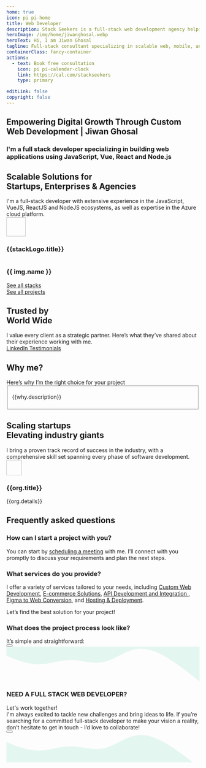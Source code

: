 ```yaml
---
home: true
icon: pi pi-home
title: Web Developer
description: Stack Seekers is a full-stack web development agency helping startups and businesses build modern, high-performance websites and web applications. From idea to launch, we turn your vision into powerful digital solutions. Expert Vue.js, React.js, and Node.js developer delivering scalable web, mobile, and software solutions with 𝙈𝙀𝙍𝙉 and 𝙈𝙀𝙑𝙉 stacks (MongoDB, Express, React/Vue, Next/Nuxt, Node.js).
heroImage: /img/home/jiwanghosal.webp
heroText: Hi, I am Jiwan Ghosal
tagline: Full-stack consultant specializing in scalable web, mobile, and software solutions using MERN and MEVN stacks. Let’s bring your ideas to life, connect with me today!
containerClass: fancy-container
actions:
  - text: Book free consultation
    icon: pi pi-calendar-clock
    link: https://cal.com/stackseekers
    type: primary

editLink: false
copyright: false
---
```


<div class="hidden">
  <h2 class="text-4xl font-bold">Empowering Digital Growth Through Custom Web Development | Jiwan Ghosal</h2>
  <h3 class="my-4 text-xl">I'm a full stack developer specializing in building web applications using JavaScript, Vue, React and Node.js</h3>
</div>

<div class="my-6">
  <div class="text-center pb-4">
    <h2>
      <div class="text-4xl font-bold">Scalable Solutions for <div class="text-4xl font-bold bg-primary">Startups, Enterprises & Agencies</div></div>
    </h2>
    <div class="text-xl text-center md:text-left line-height-3">
      I'm a full-stack developer with extensive experience in the JavaScript, VueJS, ReactJS and NodeJS ecosystems, as well as expertise in the Azure cloud platform.
    </div>
  </div>  
  <div class="grid mt-4">
    <div class="md:col col-6 text-center" v-for="stackLogo in stackLogos" :key="stackLogo.title">
      <i :class="stackLogo.icon" class="m-auto text-400 pl-3" style="font-size: 5rem"></i>
      <img width="50px" height="50px" :src="stackLogo.link" :alt="stackLogo.title" loading="eager" fetchpriority="high"/>
      <h3 class="hidden">{{stackLogo.title}}</h3>
    </div>
  </div>
</div>
<div class="my-6">
  <div class="text-center pb-4">
  </div>
  <div class="gallery">
    <div
      v-for="(img, index) in projects"
      :key="index"
      class="gallery-item"
    >
      <a :href="img.link" target="_blank" class="text-l p-2 font-medium text-center no-underline" :aria-label="img.name">
        <img :src="img.images[0].itemImageSrc" :alt="img.images[0].alt" loading="eager" fetchpriority="high" />
        <h3 class="p-0 mt-4">{{ img.name }} <i class="pi pi-external-link ml-1 text-blue-700" style="font-size: 1rem"></i></h3>
      </a>
    </div>
  </div>
  <div class="text-center pb-4 grid justify-content-center gap-4">
    <a href="/about/#stack" size="large" color="deeppink" class="flex justify-content-center text-center no-underline mt-4"> 
      <div class="p-flex p-ai-center">
        <div
          class="p-button p-button-rounded p-button-secondary p-px-3 p-py-2 p-text-sm p-flex p-ai-center p-shadow-2 custom-button"
        >
          <span class="mr-6">See all stacks</span>
          <!-- Add circular element -->
          <div class="absolute right-0 mr-5">
            <div class="circle pb-2 my-2 mx-2"></div>
            <div class="circle pt-2 my-2 mx-2"></div>
          </div>
          <i class="pi pi-angle-double-right" alt="arrow" style="font-size: 1rem;"></i>
        </div>
      </div>
    </a>
    <a href="/web-development-projects/" size="large" color="deeppink" class="flex justify-content-center text-center no-underline mt-4"> 
      <div class="p-flex p-ai-center">
        <div
          class="p-button p-button-rounded p-button-secondary p-px-3 p-py-2 p-text-sm p-flex p-ai-center p-shadow-2 custom-button"
        >
          <span class="mr-6">See all projects</span>
          <!-- Add circular element -->
          <div class="absolute right-0 mr-5">
            <div class="circle pb-2 my-2 mx-2"></div>
            <div class="circle pt-2 my-2 mx-2"></div>
          </div>
          <i class="pi pi-angle-double-right" style="font-size: 1rem;"></i>
        </div>
      </div>
    </a>
  </div>
</div>

<!-- Testimonials -->
<div class="my-6">
  <div class="text-center pb-4">
    <h2>
      <div class="text-4xl font-bold">Trusted by <div class="text-4xl font-bold bg-primary">World Wide</div></div>
    </h2>
    <div class="my-4 text-xl line-height-2">I value every client as a strategic partner. Here’s what they’ve shared about their experience working with me.</div>
  </div>
  <div class="card relative md:mx-0 -mx-4" @mouseenter="pauseAutoPlay"
    @mouseleave="resumeAutoPlay">
    <Carousel :value="testimonials" :numVisible="1" :numScroll="1"  ref="carousel" :responsiveOptions="responsiveCustomerOptions" circular :page="currentPage"
      @page="onPageChange">
        <template #item="slotProps">
          <div class="card shadow-1 border-round-md p-4 md:mx-8 vp-feature-item">
            <div class="font-italic mb-8">
              <div class="text-md line-height-3" ><span class="font-bold text-4xl">"</span> {{ slotProps.data.message }}</div>
            </div>
            <div class="flex align-items-center">
              <img :src="slotProps.data.avatar" :alt="slotProps.data.name" loading="eager" fetchpriority="high" class="border-circle" width="50px" height="50px" />
              <a :href="slotProps.data.link" target="_blank" class="no-underline">
                <h3 class="flex flex-column align-items-start ml-2 p-0 m-0">
                  <div>
                    <i class="pi pi-linkedin mr-1 text-blue-700" style="font-size: 1rem"></i>
                    {{ slotProps.data.name }}, 
                  </div>
                  <div>
                    <img :alt="slotProps.data.location" src="https://primefaces.org/cdn/primevue/images/flag/flag_placeholder.png" loading="eager" fetchpriority="high" :class="`flag flag-${slotProps.data.code.toLowerCase()} mr-1`" style="width: 18px" />
                    {{ slotProps.data.location }}
                  </div>
                </h3>
              </a>
            </div>
          </div>
        </template>
    </Carousel>
  </div>
  <div class="text-center pb-4">
    <a href="https://www.linkedin.com/in/jiwanghosal/details/recommendations/" size="large" color="deeppink" class="flex justify-content-center text-center no-underline mt-4"> 
      <div class="p-flex p-ai-center">
        <div
          class="p-button p-button-rounded p-button-secondary p-px-3 p-py-2 p-text-sm p-flex p-ai-center p-shadow-2 custom-button"
        >
          <span class="mr-6">
            <i class="pi pi-linkedin" aria-label="LinkedIn Testimonials" style="font-size: 1rem"></i>
            LinkedIn Testimonials
          </span>
          <!-- Add circular element -->
          <div class="absolute right-0 mr-5">
            <div class="circle pb-2 my-2 mx-2"></div>
            <div class="circle pt-2 my-2 mx-2"></div>
          </div>
          <i class="pi pi-angle-double-right" style="font-size: 1rem;"></i>
        </div>
      </div>
    </a>
  </div>
</div>

<div class="my-6 flex flex-column">
  <div class="text-center pb-4">
    <h2>
      <div class="text-4xl font-bold">Why <span class="bg-primary">me?</span></div>
    </h2>
    <div class="my-4 text-xl line-height-2">Here’s why I’m the right choice for your project</div>
  </div>
  <div class="flex flex-wrap">
    <div class="md:col-6 col-12 md:p-4" v-for="why in whyme" :key="why.title">  
      <Fieldset class="vp-feature-item">
        <template #legend>
            <h3 class="flex align-items-center pl-2 m-0 p-0">
                <img
                  :src="`/img/home/${why.id}.svg`"
                  class="p-avatar p-avatar-circle"
                  loading="lazy"
                  :alt="`${why.title} icon`"
                  width="24px"
                  height=24px
                />
                <span class="font-bold p-2 line-height-2">{{why.title}}</span>
            </h3>
        </template>
        <p class="m-0 pt-4">
          {{why.description}}
        </p>
      </Fieldset>
    </div>
  </div>
</div>
<div class="my-6">
  <div class="text-center pb-4">
    <h2>
      <div class="text-4xl font-bold">Scaling startups <div class="text-4xl font-bold bg-primary">Elevating industry giants</div></div>
    </h2>
    <div class="my-4 text-xl line-height-2">I bring a proven track record of success in the industry, with a comprehensive skill set spanning every phase of software development.</div>
  </div>
  <div class="my-4 grid md:flex-row justify-content-center gap-2">
    <div class="md:col-2 col-5 border-round-md md:p-2 md:m-2 vp-feature-item flex align-items-center justify-content-center" v-for="org in orgs" :key="org.title">
      <div class="no-underline flex flex-column justify-content-center flex-wrap">
        <div class="mb-2 flex align-items-center justify-content-center h-4rem">
          <img :src="org.icon" :alt="org.title" width="40px" height="40px" class="border-round-md" loading="eager" fetchpriority="high"/>
        </div>
        <div class="h-5rem">
          <h3 class="text-base md:text-xl font-bold flex align-items-center justify-content-center p-0 m-0 text-center line-height-3">{{org.title}}</h3>
          <div class="text-xs md:text-sm flex align-items-center justify-content-center line-height-2 text-center">{{org.details}}</div>
        </div>
      </div>
    </div>
  </div>
</div>
<!-- FAQ -->
<div class="my-6">
  <div class="text-center pb-4">
    <h2>
      <div class="text-4xl font-bold line-height-2">Frequently asked <span class="bg-primary">questions</span></div>
    </h2>
  </div>
  <div class="grid overflow-hidden border-round-2xl">
    <div class="col-12 ">
      <div class="border-round-2xl flex flex-column gap-2 md:p-2">
          <Accordion :activeIndex="0">
            <AccordionTab header="Q: How can I start a project with you?">
                <h3 class="m-0 p-0 hidden">How can I start a project with you?</h3>
                <p class="mx-3">
                    You can start by <a href="https://cal.com/stackseekers" class="no-underline text-xl" aria-label="schedule a meeting">scheduling a meeting</a> with me. I’ll connect with you promptly to discuss your requirements and plan the next steps.
                </p>
            </AccordionTab>
            <AccordionTab header="Q: What services do you provide?">
                <h3 class="m-0 p-0 hidden">What services do you provide?</h3>
                <p class="mx-3 ">
                    I offer a variety of services tailored to your needs, including 
                    <a href="web-development-services/#ConsultingAndTechnicalAdvisory" class="no-underline" aria-label="Custom Web Development">Custom Web Development</a>, 
                    <a href="web-development-services/#E-commerceSolutions" class="no-underline" aria-label="E-commerce Solutions">E-commerce Solutions</a>, 
                    <a href="web-development-services/#APIDevelopmentAndIntegration" class="no-underline" aria-label="API Development and Integration">API Development and Integration </a>, 
                    <a href="web-development-services/#FigmatoWeb" class="no-underline" aria-label="Figma to Web Conversion">Figma to Web Conversion</a>, and 
                    <a href="web-development-services/#hosting" class="no-underline" aria-label="Hosting & Deployment">Hosting & Deployment</a>. 
                    <div class="mt-2">Let’s find the best solution for your project!</div>
                </p>
            </AccordionTab>
            <AccordionTab header="Q: What does the project process look like?">
                <h3 class="m-0 p-0 hidden">What does the project process look like?</h3>
                <div class="mx-3">
                  <div class="my-4">It’s simple and straightforward: </div>
                  <Timeline :value="events" align="left"
                      :pt="{
                        eventOpposite: { style: { padding: 0, flex: 0 } },
                        marker: { style: { backgroundColor: '#FFA500' } },
                        connector: { style: { backgroundColor: '#FFA500' } },
                        content: { style: { padding: '4px, 2px' } }
                      }">
                    <template #opposite="slotProps">
                      <small class="p-text-secondary"></small>
                    </template>
                    <template #content="slotProps">
                      {{ slotProps.item.status }}
                    </template>
                  </Timeline>
                </div>
                <div></div>
            </AccordionTab>
        </Accordion>
        <div class="my-4">
          <a href="https://cal.com/stackseekers" size="large" color="deeppink" class="flex justify-content-center text-center no-underline mt-4" aria-label="scheduling a meeting"> 
            <Button label="Discuss your project" icon="pi pi-calendar-clock" severity="primary" raised rounded/>
          </a>
        </div>
      </div>
    </div>
  </div>
</div>

<!-- Contact Me -->
<div class="border-round-md vp-feature-item" id="contact">
  <svg xmlns="http://www.w3.org/2000/svg" viewBox="0 60 1440 260"><path fill="#10b981" fill-opacity="0.1" d="M0,128L40,144C80,160,160,192,240,192C320,192,400,160,480,160C560,160,640,192,720,176C800,160,880,96,960,80C1040,64,1120,96,1200,144C1280,192,1360,256,1400,288L1440,320L1440,0L1400,0C1360,0,1280,0,1200,0C1120,0,1040,0,960,0C880,0,800,0,720,0C640,0,560,0,480,0C400,0,320,0,240,0C160,0,80,0,40,0L0,0Z"></path></svg>
  <div>
    <div class="text-center pb-4">
      <h3>
        <div class="text-4xl font-bold">NEED A FULL STACK WEB DEVELOPER?</div>
      </h3>
      <div class="my-4 text-md">Let's work together!</div>
    </div>
    <div class="mx-4 text-center text-xl line-height-3">
      I'm always excited to tackle new challenges and bring ideas to life. If you’re searching for a committed full-stack developer to make your vision a reality, don’t hesitate to get in touch - I’d love to collaborate!
    </div>
    <div class="my-4">
      <a href="mailto:jiwan.cse@gmail.com?subject=Inquiry:%20collaborate%20now" size="large" color="deeppink" class="flex justify-content-center text-center no-underline" aria-label="Send an Email"> 
        <Button label="Let's collaborate now!" icon="pi pi-briefcase" severity="primary" raised rounded />
      </a>
    </div>
    <div class="flex flex-row justify-content-end flex-wrap gap-4 mx-6 ">
      <a
        v-for="(socialElement, socialIndex) in social"
        :key="socialIndex"
        :href="socialElement.url"
        target="_blank"
        class="flex flex-row gap-2"
        :aria-label="socialElement.name"
        >
        <i :class="socialElement.icon" :aria-label="socialElement.label" style="font-size: 1rem"></i>
      </a>
    </div>
  </div>
  <svg xmlns="http://www.w3.org/2000/svg" viewBox="0 60 1440 220" class="-mb-1"><path fill="#10b981" fill-opacity="0.1" d="M0,128L40,144C80,160,160,192,240,192C320,192,400,160,480,160C560,160,640,192,720,176C800,160,880,96,960,80C1040,64,1120,96,1200,144C1280,192,1360,256,1400,288L1440,320L1440,320L1400,320C1360,320,1280,320,1200,320C1120,320,1040,320,960,320C880,320,800,320,720,320C640,320,560,320,480,320C400,320,320,320,240,320C160,320,80,320,40,320L0,320Z"></path></svg>
</div>

<script setup lang="ts">
import { ref, onMounted, onBeforeUnmount, computed } from "vue";

// Current page and autoplay interval
const currentPage = ref(0);
const autoplayInterval = 5000;
let autoplayTimer = null;
const visible = ref(false)
const onVisible = () => {
  visible.value = true
}

const events = ref([
    { status: 'We start with understanding your requirements', date: '15/10/2020 10:30', icon: 'pi pi-shopping-cart', color: '#9C27B0'},
    { status: 'Set a clear timeline', date: '15/10/2020 14:00', icon: 'pi pi-cog', color: '#673AB7' },
    { status: 'I handle the development phase', date: '15/10/2020 16:15', icon: 'pi pi-shopping-cart', color: '#FF9800' },
    { status: 'Deliver your project with ongoing support to ensure success', date: '16/10/2020 10:00', icon: 'pi pi-check', color: '#607D8B' }
]);
const projects = ref([
    {
        name: "Upstox: Demat Account",
        description: "Open a Demat Account Online: Demat Account Opening at Upstox",
        skills: ["AngularJS", "MongoDB", "MSSQL", "LoopbackJS","Digital Ocean"],
        software: "Web",
        org: "Upstox",
        year: "2017",
        schema: "https://schema.org/BusinessApplication",
        link: "https://upstox.com/open-demat-account/",
        images: [
                {
                    itemImageSrc: '/img/projects/openDemat.webp',
                    thumbnailImageSrc: '/img/projects/openDemat.webp',
                    alt: 'Open a Demat Account Online: Demat Account Opening at Upstox',
                    title: 'Open a Demat Account Online: Demat Account Opening at Upstox'
                },
            ],
    },
    {
        name: "Trokka Attraction",
        description: "Book Attractions and Tours for Your Next Holiday",
        skills: ["Javascript", "ES6", "VueJs", "Vuex","Axios","API integration",   "ExpressJS", "MongoDB", "Git", "EC2"],
        software: "Web",
        org: "Catch That Bus",
        year: "2019",
        schema: "https://schema.org/DeveloperApplication",
        link: "/projects/#Trokka Attraction",
        images: [
                {
                    itemImageSrc: '/img/projects/trokka.webp',
                    thumbnailImageSrc: '/img/projects/trokka.webp',
                    alt: 'Trokka.com | Book Attractions and Tours for Your Next Holiday',
                    title: 'Trokka.com | Book Attractions and Tours for Your Next Holiday'
                },
            ],
    },
    {
        name: "Catch That Bus",
        description: "Book Malaysia and Singapore bus tickets online.",
        skills: ["Javascript", "ES6", "VueJs", "Vuex","Vite","Axios", "Cordova", "API integration",   "ExpressJS", "MongoDB", "Git", "EC2",  "Eslint", "Prettier"],
        software: "Web / IOS APP",
        org: "Catch That Bus",
        year: "2019",
        schema: "https://schema.org/DeveloperApplication",
        link: "https://m.catchthatbus.com",
        iosLink: "https://apps.apple.com/my/app/catchthatbus/id1025824078",
        images: [
                {
                    itemImageSrc: '/img/projects/catchthatbus.webp',
                    thumbnailImageSrc: '/img/projects/catchthatbus.webp',
                    alt: 'Book Malaysia and Singapore bus tickets online. | CatchThatBus',
                    title: 'Book Malaysia and Singapore bus tickets online. | CatchThatBus'
                },
                {
                    itemImageSrc: 'https://is1-ssl.mzstatic.com/image/thumb/Purple113/v4/ad/b9/3b/adb93b8f-08b6-ac23-8f9e-906f7b2529c2/pr_source.png/230x0w.png',
                    thumbnailImageSrc: 'https://is1-ssl.mzstatic.com/image/thumb/Purple113/v4/ad/b9/3b/adb93b8f-08b6-ac23-8f9e-906f7b2529c2/pr_source.png/230x0w.png',
                    alt: 'IOS app for booking Malaysia and Singapore bus tickets online | CatchThatBus',
                    title: 'Title 1'
                },
            ],
    },
    {
        name: "Call Matrix",
        description: "Call Intelligence, Marketing, and Analytics Platform",
        skills: ["NodeJS", "MongoDB", "MSSQL", "HapiJS","Digital Ocean"],
        software: "Web",
        org: "Mobistreak",
        year: "2015",
        schema: "https://schema.org/BusinessApplication",
        link: "https://callmatrix.io/",
        images: [
                {
                    itemImageSrc: '/img/projects/callmatrix/callmatrix.webp',
                    thumbnailImageSrc: '/img/projects/callmatrix/callmatrix.webp',
                    alt: 'CallMatrix - Call Intelligence, Marketing, and Analytics Platform',
                    title: 'Title 1'
                },
            ],
    },
    // {
    //     name: "Upstox: Partner Dashboard",
    //     description: "Open a sub-broker account with Upstox.",
    //     skills: ["AngularJS", "MongoDB", "MSSQL", "LoopbackJS"],
    //     software: "Web",
    //     org: "Upstox",
    //     year: "2018",
    //     schema: "https://schema.org/BusinessApplication",
    //     link: "https://upstox.com/sub-broker/",
    //     images: [
    //       {
    //           itemImageSrc: '/img/projects/partnerUpstox/dashboard.webp',
    //           thumbnailImageSrc: '/img/projects/partnerUpstox/dashboard.webp',
    //           alt: 'Open a sub-broker account with Upstox.',
    //           title: 'Open a sub-broker account with Upstox.'
    //       },
    //       {
    //           itemImageSrc: '/img/projects/partnerUpstox/partnerUpstox.webp',
    //           thumbnailImageSrc: '/img/projects/partnerUpstox/partnerUpstox.webp',
    //           alt: 'Open a sub-broker account with Upstox.',
    //           title: 'Open a sub-broker account with Upstox.'
    //       },
          
    //       {
    //           itemImageSrc: '/img/projects/partnerUpstox/leads.webp',
    //           thumbnailImageSrc: '/img/projects/partnerUpstox/leads.webp',
    //           alt: 'Open a sub-broker account with Upstox.',
    //           title: 'Open a sub-broker account with Upstox.'
    //       },
    //       {
    //           itemImageSrc: '/img/projects/partnerUpstox/customer.webp',
    //           thumbnailImageSrc: '/img/projects/partnerUpstox/customer.webp',
    //           alt: 'Open a sub-broker account with Upstox.',
    //           title: 'Open a sub-broker account with Upstox.'
    //       },
    //       {
    //           itemImageSrc: '/img/projects/partnerUpstox/earning.webp',
    //           thumbnailImageSrc: '/img/projects/partnerUpstox/earning.webp',
    //           alt: 'Open a sub-broker account with Upstox.',
    //           title: 'Open a sub-broker account with Upstox.'
    //       },
    //     ],
    // },
]);
const responsiveOptions = ref([
    {
        breakpoint: '1400px',
        numVisible: 4,
        numScroll: 1
    },
    {
        breakpoint: '1199px',
        numVisible: 2,
        numScroll: 1
    },
    {
        breakpoint: '767px',
        numVisible: 2,
        numScroll: 1
    },
    {
        breakpoint: '575px',
        numVisible: 1,
        numScroll: 1
    }
]);

const responsiveCustomerOptions = ref([
    {
        breakpoint: '1400px',
        numVisible: 1,
        numScroll: 1
    },
    {
        breakpoint: '1199px',
        numVisible: 1,
        numScroll: 1
    },
    {
        breakpoint: '767px',
        numVisible: 1,
        numScroll: 1
    },
    {
        breakpoint: '575px',
        numVisible: 1,
        numScroll: 1
    }
]);

  const social= [
    { label: 'linkedin', icon: 'pi pi-linkedin', url: 'https://www.linkedin.com/in/jiwanghosal/' },
    { label: 'youtube', icon: 'pi pi-youtube', url: 'https://www.youtube.com/@stackseekers' },
    { label: 'stackoverflow', icon: 'pi pi-chart-bar', url: 'https://stackoverflow.com/users/10376224/stchr?tab=profile' },
    { label: 'Instagram', icon: 'pi pi-instagram', url: 'https://www.instagram.com/jiwan_ghosal/' },
  ];

const orgs= [
  {
    "title": "Capgemini",
    "icon": "/img/home/capgemini.webp",
    "details": "Consulting and technology services",
    "link": "https://www.capgemini.com/"
  },
  {
    "title": "Catch That Bus",
    "icon": "/img/home/catchthatbus.webp",
    "details": "Leisure, travel, and tourism",
    "link": "https://www.catchthatbus.com/"
  },
  {
    "title": "Upstox",
    "icon": "/img/home/upstox.webp",
    "details": "Online stock broker",
    "link": "https://www.upstox.com/"
  },
  {
    "title": "Mobistreak",
    "icon": "/img/home/mobistreak.webp",
    "details": "Marketing and advertising",
    "link": "https://www.mobistreak.com/"
  }
]

  const skills = [
    {
      name: "Front end",
      value: ["VueJS", "Vue3", "Nuxt", "ReactJS", "Vite", "Pinia","Axios", "Vuepress", "Storybook", "Lit","HTML5","CSS3","JavaScript(ES6)", "TypeScript"]
    },
    {
      name: "Back end",
      value: ["ExpressJS","NodeJS","MYSQL","MSSQL","PLSQL","MongoDB","DynamoDB"],
    },
    {
      name: "Hosting & Deployment",
      value: ["Git","CICD","Ansible", "YAML", "Docker","Kibana","Azure", "AWS"],
    },
    {
      name: "Automation Testing",
      value: ["Jest","Testcafe","Lighthouse","Playwright"],
    }
  ];

  const getImage = () =>`background-image: url('/img/home/faq.webp');  background-repeat: no-repeat; background-size: cover;`

  const features = [
    {
      icon: 'pi pi-tag',
      title: 'No minimum order',
      description: 'Try our service without any hassle.'
    },
    {
      icon: 'pi pi-bolt',
      title: 'Fast Delivery',
      description: 'I have got you covered.'
    },
    {
      icon: 'pi pi-calendar-clock',
      title: 'Support',
      description: 'I am here to help!'
    },
    {
      icon: 'pi pi-eye',
      title: 'Free Demo',
      description: 'Free demo biweekly to update progress.'
    }
  ]

  const stackLogos = [
    {
      link: 'https://cdn.simpleicons.org/javascript?viewbox=auto',
      title: 'Javascript',
    },
    {
      link: 'https://cdn.simpleicons.org/typescript?viewbox=auto',
      title: 'Typescript',
    },
    {
      link: 'https://cdn.simpleicons.org/vuedotjs?viewbox=auto',
      title: 'vuejs',
    },
    {
      link: 'https://cdn.simpleicons.org/react?viewbox=auto',
      title: 'ReactJS',
    },
    {
      link: 'https://cdn.simpleicons.org/nodedotjs?viewbox=auto',
      title: 'NodeJs',
    },
    {
      link: 'https://cdn.simpleicons.org/mongodb?viewbox=auto',
      title: 'MongoDb',
    }
  ]


  const testimonials = ref([
    {
      name: 'Harris Malik',
      designation: 'Senior Product Manager at 8x8',
      message: 'Jiwan is one of the most valuable people I have ever met. He is smart, professional, and never fails to surprise us with creative solutions to difficult problems. Jiwan\'s personality and skills would be a great asset to any company. Highly recommended.',
      avatar: 'https://media.licdn.com/dms/image/v2/D5603AQG8ooyo97JCoA/profile-displayphoto-shrink_100_100/profile-displayphoto-shrink_100_100/0/1682841547783?e=1750896000&v=beta&t=RV2vZM-PEHtTdtboor0V4y6H-KGoUu7-DuJiiET_buU',
      link: 'https://www.linkedin.com/in/harrismalik04/',
      location: 'Malaysia',
      code: 'my'
    },
    {
      name: 'Jurgen Sweere',
      designation: 'Front End Expert at ABN Amro',
      message: 'Jiwan never stopped amazing me. He brings a lot of front-end knowledge to the table and is able to quickly learn anything new. Jiwan is a great colleague to have!',
      avatar: 'https://media.licdn.com/dms/image/v2/C5603AQGLWlLKfqFZgw/profile-displayphoto-shrink_100_100/profile-displayphoto-shrink_100_100/0/1516235161685?e=1750896000&v=beta&t=29wMeVltwAWsPCr9QHNhRJZWz1LZaEgES0iwjE2A4oc',
      link: 'https://www.linkedin.com/in/jurgensweere',
      location: 'The Netherlands',
      code: 'nl'
    },
    {
      name: 'Shyam Kumar',
      designation: 'Senior Product Manager at Angel One',
      message: 'I always found Jiwan to be a very dependable and hardworking colleague. Many times he went above and beyond to meet the product requirements; it might be either working overtime to release the project on time or working with other teams to get the production issue fixed. He was always the go-to person on the team.',
      avatar: 'https://media.licdn.com/dms/image/v2/D5603AQHZpSlK7j89uA/profile-displayphoto-shrink_100_100/profile-displayphoto-shrink_100_100/0/1698672442801?e=1750896000&v=beta&t=lscT5fFmahvoGSWRzV4hN-r2YM58ddKTki5HdOziiuI',
      link: 'https://www.linkedin.com/in/shyam-kumar-k/',
      location: 'India',
      code: 'in'
    },
    {
      name: 'Erkan Ateşli',
      designation: 'Chapter Lead at ABN AMRO Bank N.V.',
      message: 'In our connection with Jiwan at ABN AMRO, I noticed that he has a lot of knowledge in his field of expertise. He can transfer his knowledge easily to others. With his strong analytics skills, he can handle complex questions as usual. Jiwan is a brave colleague I’ve met, and we had a lot of fun during the India visit and especially at the party. ',
      avatar: 'https://media.licdn.com/dms/image/v2/C4E03AQFg4Oh_B9JEeQ/profile-displayphoto-shrink_100_100/profile-displayphoto-shrink_100_100/0/1621625662967?e=1750896000&v=beta&t=9KwLZLloVo4ianxK3csxIjlMY0_G0Ez7nKYvgPVVssE',
      link: 'https://www.linkedin.com/in/erkanatesli',
      location: 'The Netherlands',
      code: 'nl'
    }
  ]);

  const whyme =[
    {
      id: "proven_expertise",
      title: "10+ Years of Proven Expertise",
      description: "Over a decade of delivering impactful projects, consistently providing innovative solutions that drive tangible results and add measurable value for clients across industries."
    },
    {
      id: "client_centric_approach",
      title: "Client-Centric Approach",
      description: "Focused on understanding your unique needs, I offer tailored solutions that align with your business goals, ensuring seamless collaboration and delivering the most effective value."
    },
    {
      id: "wide_range_of_experience",
      title: "20+ Clients Across Industries",
      description: "With experience working with over 20 clients from diverse sectors, I bring versatile expertise, quickly adapting to challenges and offering solutions suited to each industry’s demands."
    },
    {
      id: "commitment_to_quality_code",
      title: "Commitment to Quality Code",
      description: "I ensure all code is clean, scalable, and efficient by using industry-standard tools such as ESLint, Prettier, SonarQube, and Jest, delivering high-performance, maintainable, and reliable solutions."
    }
  ]

// Function to start autoplay
const startAutoPlay = () => {
  autoplayTimer = setInterval(() => {
    currentPage.value = (currentPage.value + 1) % testimonials.value.length;
  }, autoplayInterval);
};

// Function to pause autoplay
const pauseAutoPlay = () => {
  clearInterval(autoplayTimer);
};

// Function to resume autoplay
const resumeAutoPlay = () => {
  startAutoPlay(autoplayTimer);
};

// Handle page change when user interacts with the carousel
const onPageChange = (newPage) => {
  currentPage.value = newPage;
};

// Start autoplay when the component mounts
onMounted(() => {
  startAutoPlay();
});

// Clear the autoplay timer when the component unmounts
onBeforeUnmount(() => {
  pauseAutoPlay();
});
</script>
